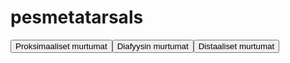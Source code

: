 # pesmetatarsals

<button id="pesmetatarsals_proksimaalinen">Proksimaaliset murtumat</button><button id="pesmetatarsals_diafyysi">Diafyysin murtumat</button><button id="pesmetatarsals_distaalinen">Distaaliset murtumat</button>


